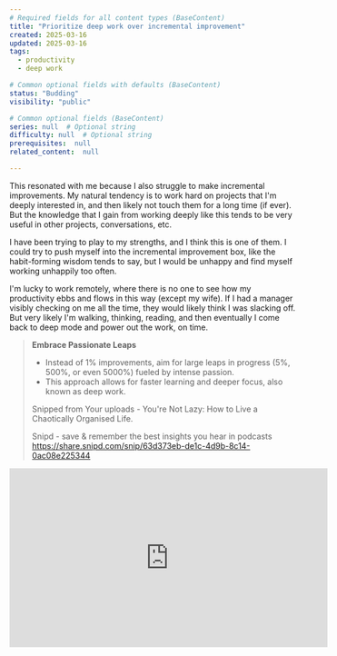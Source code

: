 ```yaml
---
# Required fields for all content types (BaseContent)
title: "Prioritize deep work over incremental improvement"
created: 2025-03-16
updated: 2025-03-16
tags: 
  - productivity
  - deep work

# Common optional fields with defaults (BaseContent)
status: "Budding"
visibility: "public" 

# Common optional fields (BaseContent)
series: null  # Optional string
difficulty: null  # Optional string
prerequisites:  null
related_content:  null

---
```


This resonated with me because I also struggle to make incremental improvements. My natural tendency is to work hard on projects that I'm deeply interested in, and then likely not touch them for a long time (if ever). But the knowledge that I gain from working deeply like this tends to be very useful in other projects, conversations, etc.

I have been trying to play to my strengths, and I think this is one of them. I could try to push myself into the incremental improvement box, like the habit-forming wisdom tends to say, but I would be unhappy and find myself working unhappily too often.

I'm lucky to work remotely, where there is no one to see how my productivity ebbs and flows in this way (except my wife). If I had a manager visibly checking on me all the time, they would likely think I was slacking off. But very likely I'm walking, thinking, reading, and then eventually I come back to deep mode and power out the work, on time.

> **Embrace Passionate Leaps**
> 
> - Instead of 1% improvements, aim for large leaps in progress (5%, 500%, or even 5000%) fueled by intense passion. 
> - This approach allows for faster learning and deeper focus, also known as deep work.
> 
> Snipped from Your uploads - You're Not Lazy: How to Live a Chaotically Organised Life.
> 
> Snipd - save & remember the best insights you hear in podcasts
> https://share.snipd.com/snip/63d373eb-de1c-4d9b-8c14-0ac08e225344

<iframe width="560" height="315" src="https://www.youtube.com/embed/A2sS00egAzg?si=oU5zLnihwkcUBb3y" title="YouTube video player" frameborder="0" allow="accelerometer; autoplay; clipboard-write; encrypted-media; gyroscope; picture-in-picture; web-share" referrerpolicy="strict-origin-when-cross-origin" allowfullscreen></iframe>